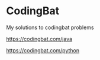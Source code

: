 # CodingBat

My solutions to codingbat problems

https://codingbat.com/java

https://codingbat.com/python
